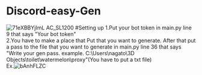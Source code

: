 # Discord-easy-Gen
![71eXBBYjImL _AC_SL1200_](https://user-images.githubusercontent.com/94958239/174428943-07098184-5f71-4e1c-b843-2e4682da8e1c.jpg)
#Setting up
1.Put your bot token in main.py line 9 that says "Your bot token"<br>
2.You have to make a place that Put that you want to generate. After that put a pass to the file that you want to generate in main.py line 36 that says "Write your gen pass. example. C:\\Users\\nagato\\3D Objects\\toilet\\watermelon\\proxy"(You have to put a txt file)<br>
Ex.![bAnhFLZC](https://user-images.githubusercontent.com/94958239/174429442-18f3646e-9228-4459-8038-29cbfe946c18.png)<br>


